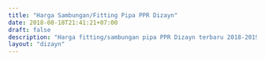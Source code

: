 ```yaml
---
title: "Harga Sambungan/Fitting Pipa PPR Dizayn"
date: 2018-08-18T21:41:21+07:00
draft: false
description: "Harga fitting/sambungan pipa PPR Dizayn terbaru 2018-2019. Kami menjual sambungan pipa PPR, siap kirim ke seluruh daerah di Indonesia."
layout: "dizayn"
---
```


